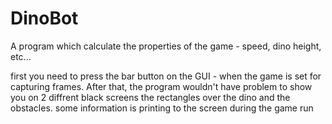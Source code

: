 # DinoBot
A program which calculate the properties of the game - speed, dino height, etc...

first you need to press the bar button on the GUI - when the game is set for capturing frames.
After that, the program wouldn't have problem to show you on 2 diffrent black screens the rectangles over the dino and the obstacles.
some information is printing to the screen during the game run
